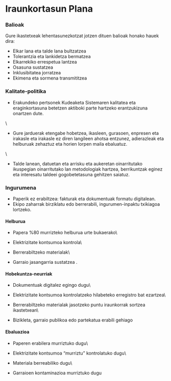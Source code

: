 # Iraunkortasun Plana

### Balioak

Gure ikastetxeak lehentasunezkotzat jotzen dituen balioak honako hauek dira:

* Elkar lana eta talde lana bultzatzea
* Tolerantzia eta lankidetza bermatzea
* Elkarrekiko errespetua lantzea
* Osasuna sustatzea
* Inklusibitatea jorratzea
* Ekimena eta sormena transmititzea

### Kalitate-politika

* Erakundeko pertsonek Kudeaketa Sistemaren kalitatea eta eraginkortasuna betetzen aktiboki parte hartzeko erantzukizuna onartzen dute.

\


* Gure jarduerak etengabe hobetzea, ikasleen, gurasoen, enpresen eta irakasle eta irakasle ez diren langileen ahotsa entzunez, adierazleak eta helburuak zehaztuz eta horien lorpen maila ebaluatuz.

\


* Talde lanean, datuetan eta arrisku eta aukeretan oinarritutako ikuspegian oinarritutako lan metodologiak hartzea, berrikuntzak eginez eta interesatu taldeei gogobetetasuna gehitzen saiatuz.

### Ingurumena

* Paperik ez erabiltzea: fakturak eta dokumentuak formatu digitalean.
* Ekipo zaharrak birziklatu edo berrerabili, ingurumen-inpaktu txikiagoa lortzeko.

####

#### Helburua

* Papera %80 murrizteko helburua urte bukaerako\

* Elektrizitate kontsumoa kontrola\

* Berrerabiltzeko materialak\

* Garraio jasangarria sustatzea .

#### Hobekuntza-neurriak

* Dokumentuak digitalez egingo dugu\

* Elektrizitate kontsumoa kontrolatzeko hilabeteko erregistro bat ezartzea\

* Berrerabiltzeko materialak jasotzeko puntu iraunkorrak sortzea ikastetxean\

* Bizikleta, garraio publikoa edo partekatua erabili gehiago

#### Ebaluazioa

* Paperen erabilera murriztuko dugu\

* Elektrizitate kontsumoa “murriztu” kontrolatuko dugu\

* Materiala berreabiliko dugu\

* Garraioen kontaminazioa murriztuko dugu

